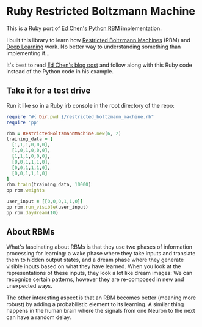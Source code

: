 Ruby Restricted Boltzmann Machine
=================================

This is a Ruby port of
[Ed Chen's Python RBM](https://github.com/echen/restricted-boltzmann-machines)
implementation.

I built this library to learn how
[Restricted Boltzmann Machines](http://en.wikipedia.org/wiki/Restricted_Boltzmann_machine)
(RBM) and [Deep Learning](http://en.wikipedia.org/wiki/Deep_learning) work.
No better way to understanding something than implementing it...

It's best to read
[Ed Chen's blog post](http://blog.echen.me/2011/07/18/introduction-to-restricted-boltzmann-machines/)
and follow along with this Ruby code instead of the Python code in his example.

Take it for a test drive
------------------------

Run it like so in a Ruby irb console in the root directory of the repo:

```ruby
require "#{ Dir.pwd }/restricted_boltzmann_machine.rb"
require 'pp'

rbm = RestrictedBoltzmannMachine.new(6, 2)
training_data = [
  [1,1,1,0,0,0],
  [1,0,1,0,0,0],
  [1,1,1,0,0,0],
  [0,0,1,1,1,0],
  [0,0,1,1,1,0],
  [0,0,1,1,1,0]
]
rbm.train(training_data, 10000)
pp rbm.weights

user_input = [[0,0,0,1,1,0]]
pp rbm.run_visible(user_input)
pp rbm.daydream(10)
```

About RBMs
----------

What's fascinating about RBMs is that they use two phases of information
processing for learning: a wake phase where they take inputs and translate
them to hidden output states, and a dream phase where they generate visible inputs
based on what they have learned. When you look at the representations of these
inputs, they look a lot like dream images: We can recognize certain patterns,
however they are re-composed in new and unexpected ways.

The other interesting aspect is that an RBM becomes better (meaning more robust)
by adding a probabilistic element to its learning. A similar thing happens in
the human brain where the signals from one Neuron to the next can have a
random delay.
